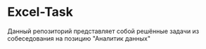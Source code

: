 # Excel-Task
Данный репозиторий представляет собой решённые задачи из собеседования на позицию "Аналитик данных"
